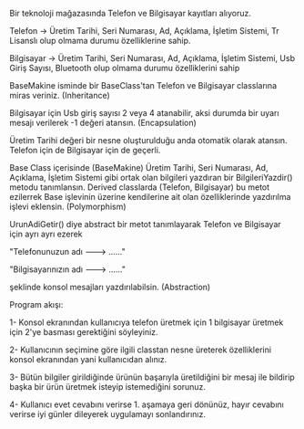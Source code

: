 Bir teknoloji mağazasında Telefon ve Bilgisayar kayıtları alıyoruz.

Telefon -> Üretim Tarihi, Seri Numarası, Ad, Açıklama, İşletim Sistemi, Tr Lisanslı olup olmama durumu özelliklerine sahip.

Bilgisayar -> Üretim Tarihi, Seri Numarası, Ad, Açıklama, İşletim Sistemi, Usb Giriş Sayısı, Bluetooth olup olmama durumu özelliklerini sahip

BaseMakine isminde bir BaseClass'tan Telefon ve Bilgisayar classlarına miras veriniz. (Inheritance)

Bilgisayar için Usb giriş sayısı 2 veya 4 atanabilir, aksi durumda bir uyarı mesajı verilerek -1 değeri atansın. (Encapsulation)

Üretim Tarihi değeri bir nesne oluşturulduğu anda otomatik olarak atansın. Telefon için de Bilgisayar için de geçerli.

Base Class içerisinde (BaseMakine) Üretim Tarihi, Seri Numarası, Ad, Açıklama, İşletim Sistemi gibi ortak olan bilgileri yazdıran bir BilgileriYazdir() metodu tanımlansın. Derived classlarda (Telefon, Bilgisayar) bu metot ezilerrek Base işlevinin üzerine kendilerine ait olan özelliklerinde yazdırılma işlevi eklensin.   (Polymorphism)

UrunAdiGetir() diye abstract bir metot tanımlayarak Telefon ve Bilgisayar için ayrı ayrı ezerek

"Telefonunuzun adı ---> ......"

"Bilgisayarınızın adı ---> ......"

şeklinde konsol mesajları yazdırılabilsin.  (Abstraction)

Program akışı:

1- Konsol ekranından kullanıcıya telefon üretmek için 1 bilgisayar üretmek için 2'ye basması gerektiğini söyleyiniz.

2- Kullanıcının seçimine göre ilgili classtan nesne üreterek özelliklerini konsol ekranından yani kullanıcıdan alınız.

3- Bütün bilgiler girildiğinde ürünün başarıyla üretildiğini bir mesaj ile bildirip başka bir ürün üretmek isteyip istemediğini sorunuz.

4- Kullanıcı evet cevabını verirse 1. aşamaya geri dönünüz, hayır cevabını verirse iyi günler dileyerek uygulamayı sonlandırınız.
